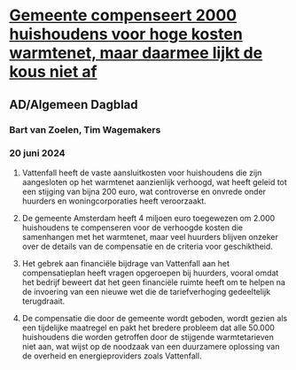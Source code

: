 # [Gemeente compenseert 2000 huishoudens voor hoge kosten warmtenet, maar daarmee lijkt de kous niet af](https://advance.lexis.com/api/document?collection=news&id=urn:contentItem:6C99-XNH1-JBHV-K30P-00000-00&context=1519360)
## AD/Algemeen Dagblad
### Bart van Zoelen, Tim Wagemakers
### 20 juni 2024

1. Vattenfall heeft de vaste aansluitkosten voor huishoudens die zijn aangesloten op het warmtenet aanzienlijk verhoogd, wat heeft geleid tot een stijging van bijna 200 euro, wat controverse en onvrede onder huurders en woningcorporaties heeft veroorzaakt.

2. De gemeente Amsterdam heeft 4 miljoen euro toegewezen om 2.000 huishoudens te compenseren voor de verhoogde kosten die samenhangen met het warmtenet, maar veel huurders blijven onzeker over de details van de compensatie en de criteria voor geschiktheid.

3. Het gebrek aan financiële bijdrage van Vattenfall aan het compensatieplan heeft vragen opgeroepen bij huurders, vooral omdat het bedrijf beweert dat het geen financiële ruimte heeft om te helpen na de invoering van een nieuwe wet die de tariefverhoging gedeeltelijk terugdraait.

4. De compensatie die door de gemeente wordt geboden, wordt gezien als een tijdelijke maatregel en pakt het bredere probleem dat alle 50.000 huishoudens die worden getroffen door de stijgende warmtetarieven niet aan, wat wijst op de noodzaak van een duurzamere oplossing van de overheid en energieproviders zoals Vattenfall.